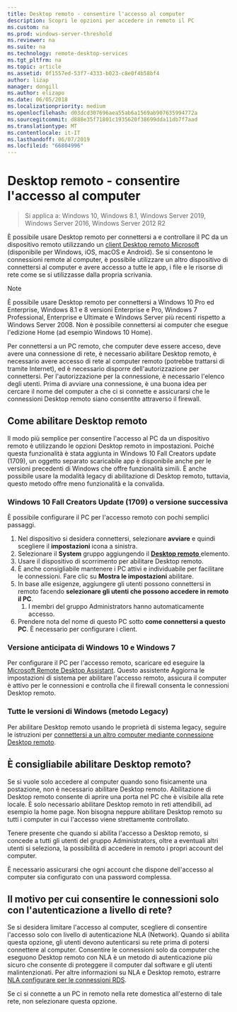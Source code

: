 ```yaml
---
title: Desktop remoto - consentire l'accesso al computer
description: Scopri le opzioni per accedere in remoto il PC
ms.custom: na
ms.prod: windows-server-threshold
ms.reviewer: na
ms.suite: na
ms.technology: remote-desktop-services
ms.tgt_pltfrm: na
ms.topic: article
ms.assetid: 0f1557ed-53f7-4333-b023-c8e0f4b58bf4
author: lizap
manager: dongill
ms.author: elizapo
ms.date: 06/05/2018
ms.localizationpriority: medium
ms.openlocfilehash: d03dcd307696aea55ab6a1569ab907635994772a
ms.sourcegitcommit: d888e35f71801c1935620f38699dda11db7f7aad
ms.translationtype: MT
ms.contentlocale: it-IT
ms.lasthandoff: 06/07/2019
ms.locfileid: "66804996"
---
```

# <a name="remote-desktop---allow-access-to-your-pc"></a>Desktop remoto - consentire l'accesso al computer

>Si applica a: Windows 10, Windows 8.1, Windows Server 2019, Windows Server 2016, Windows Server 2012 R2

È possibile usare Desktop remoto per connettersi a e controllare il PC da un dispositivo remoto utilizzando un [client Desktop remoto Microsoft](remote-desktop-clients.md) (disponibile per Windows, iOS, macOS e Android). Se si consentono le connessioni remote al computer, è possibile utilizzare un altro dispositivo di connettersi al computer e avere accesso a tutte le app, i file e le risorse di rete come se si utilizzasse dalla propria scrivania.  

> [!NOTE]
> È possibile usare Desktop remoto per connettersi a Windows 10 Pro ed Enterprise, Windows 8.1 e 8 versioni Enterprise e Pro, Windows 7 Professional, Enterprise e Ultimate e Windows Server più recenti rispetto a Windows Server 2008. Non è possibile connettersi ai computer che esegue l'edizione Home (ad esempio Windows 10 Home). 

Per connettersi a un PC remoto, che computer deve essere acceso, deve avere una connessione di rete, è necessario abilitare Desktop remoto, è necessario avere accesso di rete al computer remoto (potrebbe trattarsi di tramite Internet), ed è necessario disporre dell'autorizzazione per connettersi. Per l'autorizzazione per la connessione, è necessario l'elenco degli utenti. Prima di avviare una connessione, è una buona idea per cercare il nome del computer a che ci si connette e assicurarsi che le connessioni Desktop remoto siano consentite attraverso il firewall.

## <a name="how-to-enable-remote-desktop"></a>Come abilitare Desktop remoto

Il modo più semplice per consentire l'accesso al PC da un dispositivo remoto è utilizzando le opzioni Desktop remoto in impostazioni. Poiché questa funzionalità è stata aggiunta in Windows 10 Fall Creators update (1709), un oggetto separato scaricabile app è disponibile anche per le versioni precedenti di Windows che offre funzionalità simili. È anche possibile usare la modalità legacy di abilitazione di Desktop remoto, tuttavia, questo metodo offre meno funzionalità e la convalida.

### <a name="windows-10-fall-creator-update-1709-or-later"></a>Windows 10 Fall Creators Update (1709) o versione successiva

È possibile configurare il PC per l'accesso remoto con pochi semplici passaggi.
1. Nel dispositivo si desidera connettersi, selezionare **avviare** e quindi scegliere il **impostazioni** icona a sinistra.
2. Selezionare il **System** gruppo aggiungendo il [ **Desktop remoto** ](ms-settings:remotedesktop) elemento.
3. Usare il dispositivo di scorrimento per abilitare Desktop remoto.
4. È anche consigliabile mantenere i PC attivi e individuabile per facilitare le connessioni. Fare clic su **Mostra le impostazioni** abilitare.
5. In base alle esigenze, aggiungere gli utenti possono connettersi in remoto facendo **selezionare gli utenti che possono accedere in remoto il PC**.
   1. I membri del gruppo Administrators hanno automaticamente accesso.
6. Prendere nota del nome di questo PC sotto **come connettersi a questo PC**. È necessario per configurare i client.

### <a name="windows-7-and-early-version-of-windows-10"></a>Versione anticipata di Windows 10 e Windows 7

Per configurare il PC per l'accesso remoto, scaricare ed eseguire la [Microsoft Remote Desktop Assistant](https://www.microsoft.com/download/details.aspx?id=50042). Questo assistente Aggiorna le impostazioni di sistema per abilitare l'accesso remoto, assicura il computer è attivo per le connessioni e controlla che il firewall consenta le connessioni Desktop remoto. 

### <a name="all-versions-of-windows-legacy-method"></a>Tutte le versioni di Windows (metodo Legacy)

Per abilitare Desktop remoto usando le proprietà di sistema legacy, seguire le istruzioni per [connettersi a un altro computer mediante connessione Desktop remoto](https://windows.microsoft.com/windows/remote-desktop-connection-faq).

## <a name="should-i-enable-remote-desktop"></a>È consigliabile abilitare Desktop remoto?

Se si vuole solo accedere al computer quando sono fisicamente una postazione, non è necessario abilitare Desktop remoto. Abilitazione di Desktop remoto consente di aprire una porta nel PC che è visibile alla rete locale. È solo necessario abilitare Desktop remoto in reti attendibili, ad esempio la home page. Non bisogna neppure abilitare Desktop remoto su tutti i computer in cui l'accesso viene strettamente controllato.

Tenere presente che quando si abilita l'accesso a Desktop remoto, si concede a tutti gli utenti del gruppo Administrators, oltre a eventuali altri utenti si seleziona, la possibilità di accedere in remoto i propri account del computer.

È necessario assicurarsi che ogni account che dispone dell'accesso al computer sia configurato con una password complessa.

## <a name="why-allow-connections-only-with-network-level-authentication"></a>Il motivo per cui consentire le connessioni solo con l'autenticazione a livello di rete? 

Se si desidera limitare l'accesso al computer, scegliere di consentire l'accesso solo con livello di autenticazione NLA (Network). Quando si abilita questa opzione, gli utenti devono autenticarsi su rete prima di potersi connettere al computer. Consentire le connessioni solo da computer che eseguono Desktop remoto con NLA è un metodo di autenticazione più sicuro che consente di proteggere il computer dal software e gli utenti malintenzionati. Per altre informazioni su NLA e Desktop remoto, estrarre [NLA configurare per le connessioni RDS](https://technet.microsoft.com/library/cc732713(v=ws.11).aspx).

Se ci si connette a un PC in remoto nella rete domestica all'esterno di tale rete, non selezionare questa opzione.
